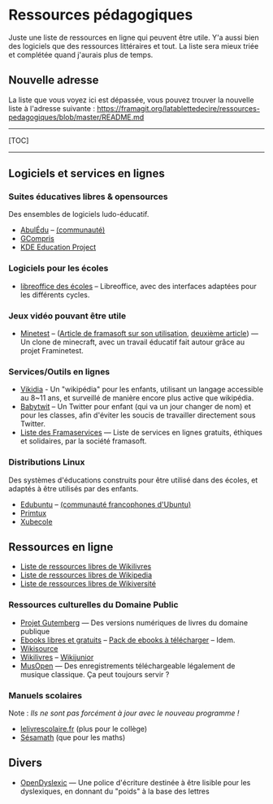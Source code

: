 # Ressources pédagogiques

Juste une liste de ressources en ligne qui peuvent être utile. Y'a aussi bien des logiciels que des ressources littéraires et tout. La liste sera mieux triée et complétée quand j'aurais plus de temps.

## Nouvelle adresse

La liste que vous voyez ici est dépassée, vous pouvez trouver la nouvelle liste à l'adresse suivante : https://framagit.org/latablettedecire/ressources-pedagogiques/blob/master/README.md

---

[TOC]

---

## Logiciels et services en lignes

### Suites éducatives libres & opensources

Des ensembles de logiciels ludo-éducatif.

- [AbulÉdu](http://www.abuledu.org/) – [(communauté)](http://abuledu-fr.org/)
- [GCompris](http://gcompris.net/index-fr.html)
- [KDE Education Project](https://edu.kde.org/)

### Logiciels pour les écoles

- [libreoffice des écoles](http://libreofficedesecoles.free.fr/) – Libreoffice, avec des interfaces adaptées pour les différents cycles.

### Jeux vidéo pouvant être utile

- [Minetest](http://www.minetest.net/) – ([Article de framasoft sur son utilisation](https://framablog.org/2016/09/01/minetest-interets-et-possibilites-pedagogiques/), [deuxième article](https://framablog.org/2016/09/01/framinetest-edu-laissez-microsoft-hors-de-portee-de-nos-enfants/)) — Un clone de minecraft, avec un travail éducatif fait autour grâce au projet Framinetest.

### Services/Outils en lignes

- [Vikidia](https://fr.vikidia.org/wiki/Vikidia:Accueil) - Un "wikipédia" pour les enfants, utilisant un langage accessible au 8~11 ans, et surveillé de manière encore plus active que wikipédia.
- [Babytwit](https://babytwit.fr/main/login) – Un Twitter pour enfant (qui va un jour changer de nom) et pour les classes, afin d'éviter les soucis de travailler directement sous Twitter.
- [Liste des Framaservices](https://degooglisons-internet.org/liste) — Liste de services en lignes gratuits, éthiques et solidaires, par la société framasoft.

### Distributions Linux

Des systèmes d'éducations construits pour être utilisé dans des écoles, et adaptés à être utilisés par des enfants.

- [Edubuntu](http://edubuntu.org/) – [(communauté francophones d'Ubuntu)](https://www.ubuntu-fr.org/)
- [Primtux](http://primtux.fr/)
- [Xubecole](http://www.xubecol.ovh/)

## Ressources en ligne

- [Liste de ressources libres de Wikilivres](https://fr.wikibooks.org/wiki/Wikilivres:Ressources_libres_de_droit)
- [Liste de ressources libres de Wikipedia](https://fr.wikipedia.org/wiki/Wikip%C3%A9dia:Ressources_libres#Texte)
- [Liste de ressources libres de Wikiversité](https://fr.wikiversity.org/wiki/Ressources_%C3%A9ducatives_libres)

### Ressources culturelles du Domaine Public

- [Projet Gutemberg](http://www.gutenberg.org/wiki/FR_Principal) — Des versions numériques de livres du domaine publique
- [Ebooks libres et gratuits](http://www.ebooksgratuits.com/ebooks.php) – [Pack de ebooks à télécharger](http://www.ebooksgratuits.com/torrent.php) – Idem.
- [Wikisource](https://fr.wikisource.org/wiki/Wikisource:Accueil)
- [Wikilivres](https://fr.wikibooks.org/wiki/Accueil) – [Wikijunior](https://fr.wikibooks.org/wiki/Wikijunior)
- [MusOpen](https://musopen.org/) — Des enregistrements téléchargeable légalement de musique classique. Ça peut toujours servir ?

### Manuels scolaires 

Note : *Ils ne sont pas forcément à jour avec le nouveau programme !*

- [lelivrescolaire.fr](http://www.lelivrescolaire.fr/) (plus pour le collège)
- [Sésamath](http://www.sesamath.net/) (que pour les maths)

## Divers

- [OpenDyslexic](http://opendyslexic.org/) — Une police d'écriture destinée à être lisible pour les dyslexiques, en donnant du "poids" à la base des lettres
